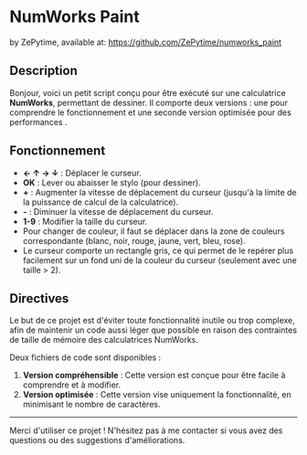 # NumWorks Paint

by ZePytime, available at: https://github.com/ZePytime/numworks_paint

## Description

Bonjour, voici un petit script conçu pour être exécuté sur une calculatrice **NumWorks**, permettant de dessiner. Il comporte deux versions : une pour comprendre le fonctionnement et une seconde version optimisée pour des performances
.

## Fonctionnement

- **← ↑ → ↓** : Déplacer le curseur.
- **OK** : Lever ou abaisser le stylo (pour dessiner).
- **+** : Augmenter la vitesse de déplacement du curseur (jusqu'à la limite de la puissance de calcul de la calculatrice).
- **-** : Diminuer la vitesse de déplacement du curseur.
- **1-9** : Modifier la taille du curseur.
- Pour changer de couleur, il faut se déplacer dans la zone de couleurs correspondante (blanc, noir, rouge, jaune, vert, bleu, rose).
- Le curseur comporte un rectangle gris, ce qui permet de le repérer plus facilement sur un fond uni de la couleur du curseur (seulement avec une taille > 2).

## Directives

Le but de ce projet est d'éviter toute fonctionnalité inutile ou trop complexe, afin de maintenir un code aussi léger que possible en raison des contraintes de taille de mémoire des calculatrices NumWorks.

Deux fichiers de code sont disponibles :

1. **Version compréhensible** : Cette version est conçue pour être facile à comprendre et à modifier.
2. **Version optimisée** : Cette version vise uniquement la fonctionnalité, en minimisant le nombre de caractères.

---

Merci d'utiliser ce projet ! N'hésitez pas à me contacter si vous avez des questions ou des suggestions d'améliorations.
